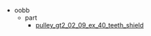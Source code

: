 * oobb
  * part
    * [pulley_gt2_02_09_ex_40_teeth_shield](oobb/part/pulley_gt2_02_09_ex_40_teeth_shield)
